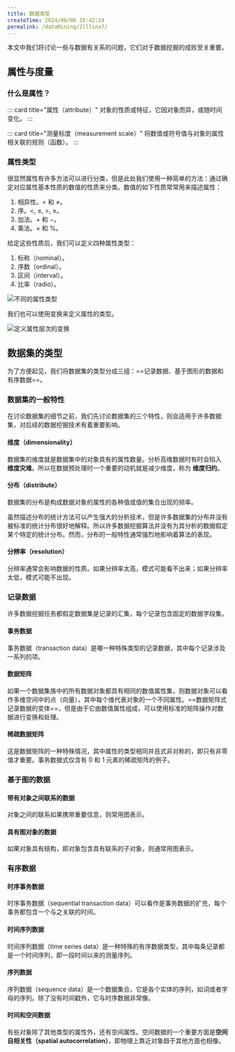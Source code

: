 ```yaml
---
title: 数据类型
createTime: 2024/06/06 15:42:24
permalink: /dataMining/2lllinx7/
---
```

本文中我们将讨论一些与数据有关系的问题，它们对于数据挖掘的成败至关重要。
<!-- more -->

## 属性与度量
### 什么是属性？
::: card  title="属性（attribute）"
对象的性质或特征，它因对象而异，或随时间变化。
:::

::: card  title="测量标度（measurement scale）"
将数值或符号值与对象的属性相关联的规则（函数）。
:::

### 属性类型
很显然属性有许多方法可以进行分类，但是此处我们使用一种简单的方法：通过确定对应属性基本性质的数值的性质来分类。数值的如下性质常常用来描述属性：
1. 相异性。$=$ 和 $\neq$。
2. 序。$<$, $\le$, $>$, $\ge$。
3. 加法。$+$ 和 $-$。
4. 乘法。$\times$ 和 $\%$。

给定这些性质后，我们可以定义四种属性类型：
1. 标称（nominal）。
2. 序数（ordinal）。
3. 区间（interval）。
4. 比率（radio）。

![不同的属性类型](/illustration/data-attribute-type.png)

我们也可以使用变换来定义属性的类型。

![定义属性层次的变换](/illustration/attribute-type-trans.png)

## 数据集的类型
为了方便起见，我们将数据集的类型分成三组：==记录数据、基于图形的数据和有序数据==。

### 数据集的一般特性
在讨论数据集的细节之前，我们先讨论数据集的三个特性，则会适用于许多数据集，对后续的数据挖掘技术有着重要影响。

#### 维度（dimensionality）
数据集的维度就是数据集中的对象具有的属性数量。分析高维数据时有时会陷入 **维度灾难**。所以在数据预处理时一个重要的动机就是减少维度，称为 **维度归约**。

#### 分布（distribute）
数据集的分布是构成数据对象的属性的各种值或值的集合出现的频率。

虽然描述分布的统计方法可以产生强大的分析技术，但是许多数据集的分布并没有被标准的统计分布很好地解释。所以许多数据挖掘算法并没有为其分析的数据假定某个特定的统计分布。然而，分布的一般特性通常强烈地影响着算法的表现。

#### 分辨率（resolution）
分辨率通常会影响数据的性质。如果分辨率太高，模式可能看不出来；如果分辨率太低，模式可能不出现。

### 记录数据
许多数据挖掘任务都假定数据集是记录的汇集，每个记录包含固定的数据字段集。

#### 事务数据
事务数据（transaction data）是哪一种特殊类型的记录数据，其中每个记录涉及一系列的项。

#### 数据矩阵
如果一个数据集族中的所有数据对象都具有相同的数值属性集，则数据对象可以看作多维空间中的点（向量），其中每个维代表对象的一个不同属性。==数据矩阵式记录数据的变体==，但是由于它由数值属性组成，可以使用标准的矩阵操作对数据进行变换和处理。

#### 稀疏数据矩阵
这是数据矩阵的一种特殊情况，其中属性的类型相同并且式非对称的，即只有非零值才重要。事务数据式仅含有 0 和 1 元素的稀疏矩阵的例子。

### 基于图的数据
#### 带有对象之间联系的数据
对象之间的联系如果携带重要信息，则常用图表示。

#### 具有图对象的数据
如果对象具有结构，即对象包含具有联系的子对象，则通常用图表示。

### 有序数据
#### 时序事务数据
时序事务数据（sequential transaction data）可以看作是事务数据的扩充，每个事务都包含一个与之关联的时间。

#### 时间序列数据
时间序列数据（time series data）是一种特殊的有序数据类型，其中每条记录都是一个时间序列，即一段时间以来的测量序列。

#### 序列数据
序列数据（sequence data）是一个数据集合，它是各个实体的序列，如词或者字母的序列。除了没有时间戳外，它与时序数据非常像。

#### 时间和空间数据
有些对象除了其他类型的属性外，还有空间属性。空间数据的一个重要方面是**空间自相关性（spatial autocorrelation）**，即物理上靠近对象趋于其他方面也相像。
